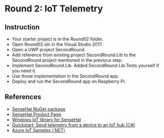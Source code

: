 # Round 2: IoT Telemetry

## Instruction

* Your starter project is in the Round02 folder.
* Open Round02.sln in the Visual Studio 2017.
* Open a UWP project SecondRound.
* Add reference from existing project SecondRound.Lib to the SecondRound project mentioned in the previous step.
* Implement SecondRound.Lib. Added SecondRound.Lib.Tests yourself if you need it.
* Use those implementation in the SecondRound app.
* Deploy and run the SecondRound app on Raspberry Pi.

## References

* [SenseHat NuGet package](https://www.nuget.org/packages/Emmellsoft.IoT.RPi.SenseHat/)
* [SenseHat Product Page](https://www.raspberrypi.org/products/sense-hat/)
* [Windows IoT library for SenseHat](https://github.com/emmellsoft/RPi.SenseHat)
* [Quickstart: Send telemetry from a device to an IoT hub (C#)](https://docs.microsoft.com/en-us/azure/iot-hub/quickstart-send-telemetry-dotnet)
* [Azure IoT Samples (.NET)](https://github.com/Azure-Samples/azure-iot-samples-csharp)
